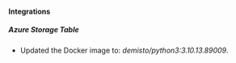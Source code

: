 #### Integrations
##### Azure Storage Table
- Updated the Docker image to: *demisto/python3:3.10.13.89009*.
